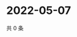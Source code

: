 # 2022-05-07

共 0 条

<!-- BEGIN WEIBO -->
<!-- 最后更新时间 Sat May 07 2022 17:12:39 GMT+0800 (China Standard Time) -->

<!-- END WEIBO -->
